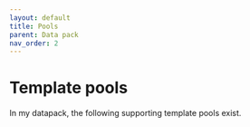 ```yaml
---
layout: default
title: Pools
parent: Data pack
nav_order: 2
---
```


# Template pools

In my datapack, the following supporting template pools exist.
